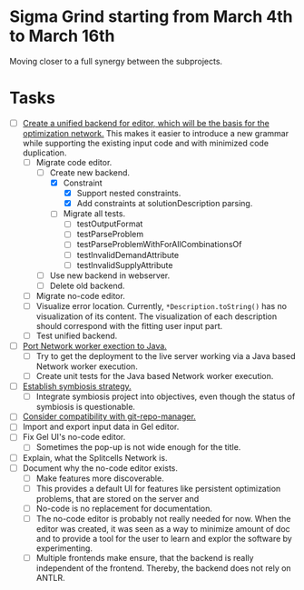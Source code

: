 # Sigma Grind starting from March 4th to March 16th
Moving closer to a full synergy between the subprojects.
# Tasks
* [ ] [Create a unified backend for editor, which will be the basis for the optimization network.](../features/2024-11-13-t37-solve-sport-lesson-assignment.md)
  This makes it easier to introduce a new grammar while supporting the existing input code and with minimized code duplication.
    * [ ] Migrate code editor.
        * [ ] Create new backend.
            * [x] Constraint
                * [x] Support nested constraints.
                * [x] Add constraints at solutionDescription parsing.
            * [ ] Migrate all tests.
                * [ ] testOutputFormat
                * [ ] testParseProblem
                * [ ] testParseProblemWithForAllCombinationsOf
                * [ ] testInvalidDemandAttribute
                * [ ] testInvalidSupplyAttribute
        * [ ] Use new backend in webserver.
        * [ ] Delete old backend.
    * [ ] Migrate no-code editor.
    * [ ] Visualize error location. Currently, `*Description.toString()` has no visualization of its content.
      The visualization of each description should correspond with the fitting user input part.
    * [ ] Test unified backend.
* [ ] [Port Network worker exection to Java.](../compatibility-portability-and-adaptability/2025-02-25-t59-port-shell-project-to-java-and-the-network-worker.md)
    * [ ] Try to get the deployment to the live server working via a Java based Network worker execution.
    * [ ] Create unit tests for the Java based Network worker execution.
* [ ] [Establish symbiosis strategy.](../cooperation-and-symbiosis/2025-03-01-establish-symbiosis-strategy.md)
    * [ ] Integrate symbiosis project into objectives, even though the status of symbiosis is questionable.
* [ ] [Consider compatibility with git-repo-manager.](../cooperation-and-symbiosis/2022-10-25-consider-compatibility-with-git-repo-manager.md)
* [ ] Import and export input data in Gel editor.
* [ ] Fix Gel UI's no-code editor.
    * [ ] Sometimes the pop-up is not wide enough for the title.
* [ ] Explain, what the Splitcells Network is.
* [ ] Document why the no-code editor exists.
    * [ ] Make features more discoverable.
    * [ ] This provides a default UI for features like persistent optimization problems,
      that are stored on the server and 
    * [ ] No-code is no replacement for documentation.
    * [ ] The no-code editor is probably not really needed for now.
      When the editor was created, it was seen as a way to minimize amount of doc and
      to provide a tool for the user to learn and explor the software by experimenting.
    * [ ] Multiple frontends make ensure, that the backend is really independent of the frontend.
      Thereby, the backend does not rely on ANTLR.